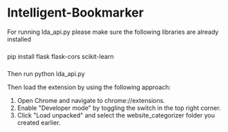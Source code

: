 # Intelligent-Bookmarker

For running lda_api.py please make sure the following libraries are already installed

###
pip install flask flask-cors scikit-learn
###

Then run python lda_api.py

Then load the extension by using the following approach:

1. Open Chrome and navigate to chrome://extensions.
2. Enable "Developer mode" by toggling the switch in the top right corner.
3. Click "Load unpacked" and select the website_categorizer folder you created earlier.
